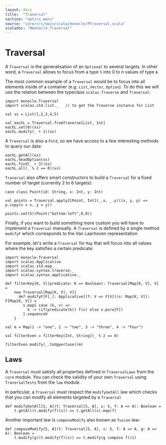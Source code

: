 ```yaml
---
layout: docs
title:  "Traversal"
section: "optics_menu"
source: "core/src/main/scala/monocle/PTraversal.scala"
scaladoc: "#monocle.Traversal"
---
```

# Traversal

A `Traversal` is the generalisation of an `Optional` to several targets. In other word, a `Traversal` allows
to focus from a type `S` into 0 to n values of type `A`.

The most common example of a `Traversal` would be to focus into all elements inside of a container (e.g. `List`, `Vector`, `Option`).
To do this we will use the relation between the typeclass `scalaz.Traverse` and `Traversal`:

```tut:silent
import monocle.Traversal
import scalaz.std.list._   // to get the Traverse instance for List

val xs = List(1,2,3,4,5)
```

```tut:book
val eachL = Traversal.fromTraverse[List, Int]
eachL.set(0)(xs)
eachL.modify(_ + 1)(xs)
```

A `Traversal` is also a `Fold`, so we have access to a few interesting methods to query our data:

```tut:book
eachL.getAll(xs)
eachL.headOption(xs)
eachL.find(_ > 3)(xs)
eachL.all(_ % 2 == 0)(xs)
```

`Traversal` also offers smart constructors to build a `Traversal` for a fixed number of target (currently 2 to 6 targets):

```tut:silent
case class Point(id: String, x: Int, y: Int)

val points = Traversal.apply2[Point, Int](_.x, _.y)((x, y, p) => p.copy(x = x, y = y))
```

```tut:book
points.set(5)(Point("bottom-left",0,0))
```

Finally, if you want to build something more custom you will have to implement a `Traversal` manually.
A `Traversal` is defined by a single method `modifyF` which corresponds to the Van Laarhoven representation.


For example, let's write a `Traversal` for `Map` that will focus into all values where the key satisfies a certain predicate:

```tut:silent
import monocle.Traversal
import scalaz.Applicative
import scalaz.std.map._
import scalaz.syntax.traverse._
import scalaz.syntax.applicative._

def filterKey[K, V](predicate: K => Boolean): Traversal[Map[K, V], V] =
    new Traversal[Map[K, V], V]{
      def modifyF[F[_]: Applicative](f: V => F[V])(s: Map[K, V]): F[Map[K, V]] =
        s.map{ case (k, v) =>
          k -> (if(predicate(k)) f(v) else v.pure[F])
        }.sequenceU
    }

val m = Map(1 -> "one", 2 -> "two", 3 -> "three", 4 -> "Four")
```

```tut:book
val filterEven = filterKey[Int, String](_ % 2 == 0)

filterEven.modify(_.toUpperCase)(m)
```

## Laws

A `Traversal` must satisfy all properties defined in `TraversalLaws` from the `core` module.
You can check the validity of your own `Traversal` using `TraversalTests` from the `law` module.


In particular, a `Traversal` must respect the `modifyGetAll` law which checks that you can modify all elements targeted by a `Traversal`

```tut:silent
def modifyGetAll[S, A](t: Traversal[S, A], s: S, f: A => A): Boolean =
    t.getAll(t.modify(f)(s)) == t.getAll(s).map(f)
```

Another important law is `composeModify` also known as `fusion` law:

```tut:silent
def composeModify[S, A](t: Traversal[S, A], s: S, f: A => A, g: A => A): Boolean =
    t.modify(g)(t.modify(f)(s)) == t.modify(g compose f)(s)
```
